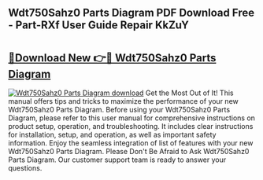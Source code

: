 ## Wdt750Sahz0 Parts Diagram PDF Download Free - Part-RXf User Guide Repair KkZuY

# <h2><a href="http://dfplh3.blite.top/?on=Wdt750Sahz0+Parts+Diagram">🔗Download New 👉🔴 Wdt750Sahz0 Parts Diagram</a></h2>

[![Wdt750Sahz0 Parts Diagram download](https://i.imgur.com/lujVjoI.png)](http://dfplh3.blite.top/?on=Wdt750Sahz0+Parts+Diagram)
Get the Most Out of It! This manual offers tips and tricks to maximize the performance of your new Wdt750Sahz0 Parts Diagram. Before using your Wdt750Sahz0 Parts Diagram, please refer to this user manual for comprehensive instructions on product setup, operation, and troubleshooting. It includes clear instructions for installation, setup, and operation, as well as important safety information. Enjoy the seamless integration of list of features with your new Wdt750Sahz0 Parts Diagram. Please Don't Be Afraid to Ask Wdt750Sahz0 Parts Diagram. Our customer support team is ready to answer your questions.
